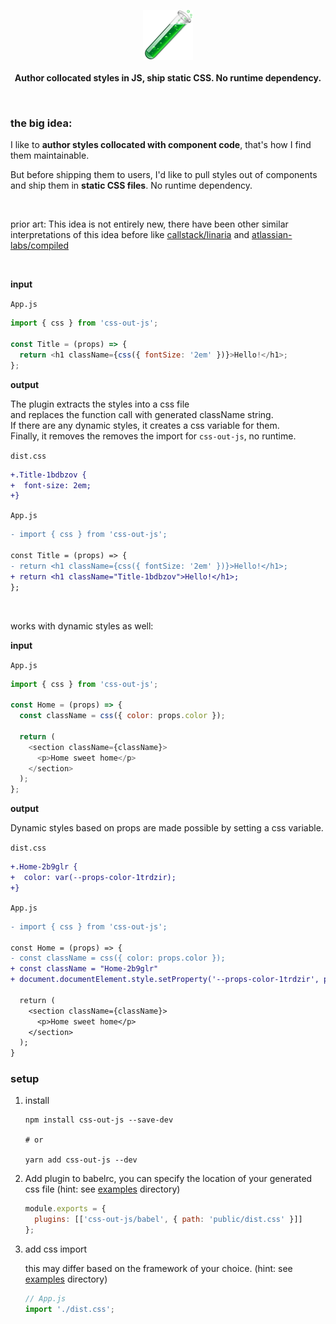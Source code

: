 <p align="center">
  <img src="./logo.png" height="80px"/>
  <br><br>
  <b>Author collocated styles in JS, ship static CSS. No runtime dependency.</b>
  <br>
</p>

&nbsp;

### the big idea:

I like to **author styles collocated with component code**, that's how I find them maintainable.

But before shipping them to users, I'd like to pull styles out of components and ship them in **static CSS files**. No runtime dependency.

&nbsp;

prior art: This idea is not entirely new, there have been other similar interpretations of this idea before like [callstack/linaria](https://github.com/callstack/linaria) and [atlassian-labs/compiled](https://github.com/atlassian-labs/compiled)

&nbsp;

**input**

`App.js`

```js
import { css } from 'css-out-js';

const Title = (props) => {
  return <h1 className={css({ fontSize: '2em' })}>Hello!</h1>;
};
```

**output**

The plugin extracts the styles into a css file<br>
and replaces the function call with generated className string.<br>
If there are any dynamic styles, it creates a css variable for them.<br>
Finally, it removes the removes the import for `css-out-js`, no runtime.

`dist.css`

```diff
+.Title-1bdbzov {
+  font-size: 2em;
+}
```

`App.js`

```diff
- import { css } from 'css-out-js';

const Title = (props) => {
- return <h1 className={css({ fontSize: '2em' })}>Hello!</h1>;
+ return <h1 className="Title-1bdbzov">Hello!</h1>;
};
```

&nbsp;

works with dynamic styles as well:

**input**

`App.js`

```js
import { css } from 'css-out-js';

const Home = (props) => {
  const className = css({ color: props.color });

  return (
    <section className={className}>
      <p>Home sweet home</p>
    </section>
  );
};
```

**output**

Dynamic styles based on props are made possible by setting a css variable.

`dist.css`

```diff
+.Home-2b9glr {
+  color: var(--props-color-1trdzir);
+}
```

`App.js`

```diff
- import { css } from 'css-out-js';

const Home = (props) => {
- const className = css({ color: props.color });
+ const className = "Home-2b9glr"
+ document.documentElement.style.setProperty('--props-color-1trdzir', props.color),

  return (
    <section className={className}>
      <p>Home sweet home</p>
    </section>
  );
}
```

### setup

1. install

   ```
   npm install css-out-js --save-dev

   # or

   yarn add css-out-js --dev
   ```

2. Add plugin to babelrc, you can specify the location of your generated css file (hint: see [examples](https://github.com/siddharthkp/css-out-js/blob/main/examples) directory)

   ```js
   module.exports = {
     plugins: [['css-out-js/babel', { path: 'public/dist.css' }]]
   };
   ```

3. add css import

   this may differ based on the framework of your choice. (hint: see [examples](https://github.com/siddharthkp/css-out-js/blob/main/examples) directory)

   ```js
   // App.js
   import './dist.css';
   ```
